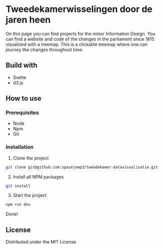 # Tweedekamerwisselingen door de jaren heen

On this page you can find projects for the minor Information Design. You can find a website and code of the changes in the parliament since 1815 visualized with a treemap. This is a clickable treemap where one can journey the changes throughout time.

## Build with
* Svelte
* d3.js

## How to use
### Prerequisites
* Node
* Npm
* Git

### Installation
1. Clone the project
```bash
git clone git@github.com:spacejump3/tweedekamer-datavisualisatie.git
```

2. Install all NPM packages
```bash
git install
```
3. Start the project
```bash
npm run dev
```

Done!

## License
Distributed under the MIT License.


